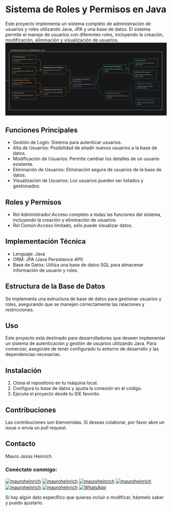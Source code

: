 # Sistema de Roles y Permisos en Java
Este proyecto implementa un sistema completo de administración de usuarios y roles utilizando Java, JPA y una base de datos. El sistema permite el manejo de usuarios con diferentes roles, incluyendo la creación, modificación, eliminación y visualización de usuarios.
![Sistema de Roles y Permisos en Java](src/main/imagen.png)

## Funciones Principales
-  Gestión de Login: Sistema para autenticar usuarios.
-  Alta de Usuarios: Posibilidad de añadir nuevos usuarios a la base de datos.
-   Modificación de Usuarios: Permite cambiar los detalles de un usuario existente.
-  Eliminación de Usuarios: Eliminación segura de usuarios de la base de datos.
- Visualización de Usuarios: Los usuarios pueden ser listados y gestionados.
## Roles y Permisos
- Rol Administrador:Acceso completo a todas las funciones del sistema, incluyendo la creación y eliminación de usuarios.
-  Rol Común:Acceso limitado, sólo puede visualizar datos.
## Implementación Técnica
- Lenguaje: Java
-  ORM: JPA (Java Persistence API)
-  Base de Datos: Utiliza una base de datos SQL para almacenar información de usuario y roles.
## Estructura de la Base de Datos
Se implementa una estructura de base de datos para gestionar usuarios y roles, asegurando que se manejen correctamente las relaciones y restricciones.
## Uso
Este proyecto está destinado para desarrolladores que deseen implementar un sistema de autenticación y gestión de usuarios utilizando Java. Para comenzar, asegúrate de tener configurado tu entorno de desarrollo y las dependencias necesarias.
## Instalación
1. Clona el repositorio en tu máquina local.
2. Configura tu base de datos y ajusta la conexión en el código.
3. Ejecuta el proyecto desde tu IDE favorito.
## Contribuciones
Las contribuciones son bienvenidas. Si deseas colaborar, por favor abre un issue o envía un pull request.
## Contacto

Mauro Jesús Heinrich
<h3 align="left">Conéctate conmigo:</h3>
<p align="left">
  <a href="https://twitter.com/mauroheinrich" target="_blank"><img align="center" src="https://raw.githubusercontent.com/rahuldkjain/github-profile-readme-generator/master/src/images/icons/Social/twitter.svg" alt="mauroheinrich" height="30" width="40" /></a>
  <a href="https://linkedin.com/in/mauroheinrich" target="_blank"><img align="center" src="https://raw.githubusercontent.com/rahuldkjain/github-profile-readme-generator/master/src/images/icons/Social/linked-in-alt.svg" alt="mauroheinrich" height="30" width="40" /></a>
  <a href="https://stackoverflow.com/users/20105268/mauro-heinrich" target="_blank"><img align="center" src="https://raw.githubusercontent.com/rahuldkjain/github-profile-readme-generator/master/src/images/icons/Social/stack-overflow.svg" alt="mauroheinrich" height="30" width="40" /></a>
  <a href="https://fb.com/mauroheinrich" target="_blank"><img align="center" src="https://raw.githubusercontent.com/rahuldkjain/github-profile-readme-generator/master/src/images/icons/Social/facebook.svg" alt="mauroheinrich" height="30" width="40" /></a>
  <a href="https://instagram.com/mauroheinrich" target="_blank"><img align="center" src="https://raw.githubusercontent.com/rahuldkjain/github-profile-readme-generator/master/src/images/icons/Social/instagram.svg" alt="mauroheinrich" height="30" width="40" /></a>
  <a href="https://discord.gg/mauroheinrich" target="_blank"><img align="center" src="https://raw.githubusercontent.com/rahuldkjain/github-profile-readme-generator/master/src/images/icons/Social/discord.svg" alt="mauroheinrich" height="30" width="40" /></a>
  <a href="https://wa.me/5493436201089" target="_blank"><img align="center" src="https://raw.githubusercontent.com/rahuldkjain/github-profile-readme-generator/master/src/images/icons/Social/whatsapp.svg" alt="WhatsApp" height="30" width="40" /></a>
</p>

Si hay algún dato específico que quieras incluir o modificar, házmelo saber y puedo ajustarlo.
